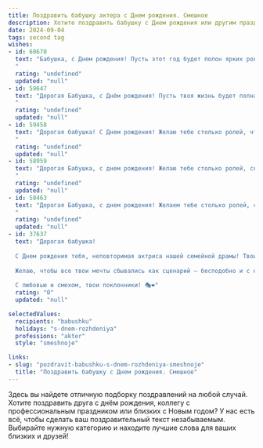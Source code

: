 ```yaml
---
title: Поздравить бабушку актера c Днем рождения. Смешное
description: Хотите поздравить бабушку c Днем рождения или другим праздником? Наш ИИ создаст незабываемое поздравление, а вы обязательно выделитесь среди других.  
date: 2024-09-04
tags: second tag
wishes:
- id: 60670
  text: "Бабушка, с Днем рождения! Пусть этот год будет полон ярких ролей, громких оваций и, конечно же, стоячих аплодисментов от всех внуков! 😉
  "
  rating: "undefined"
  updated: "null"
- id: 59647
  text: "Дорогая Бабушка, с Днём рождения! Пусть твоя жизнь будет полна ярких ролей, а зрители – всегда в восторге от твоих выступлений! Пусть пенсия приносит только радость, а сценарии жизни будут полны смеха, любви и приключений!
  "
  rating: "undefined"
  updated: "null"
- id: 59458
  text: "Дорогая бабушка! С Днем рождения! Желаю тебе столько ролей, что сцена не вместит, столько оваций, что уши зазвенят, и столько поклонников, что все цветы из цветочного рынка исчезнут! 😉 🎉
  "
  rating: "undefined"
  updated: "null"
- id: 58959
  text: "Дорогая Бабушка, с днем рождения! Желаю тебе столько ролей, сколько лет тебе исполнилось, и чтобы каждая из них была главной! Пусть в твоей жизни будут только овации и цветы, а антракты — короткими! 🎭🎂🎉
  "
  rating: "undefined"
  updated: "null"
- id: 58463
  text: "Дорогая Бабушка, с днем рождения! Желаем тебе столько ролей, сколько ты уже сыграла в жизни, но только с более счастливыми финалами! Пусть каждая реплика в твоей жизни звучит как аплодисменты, а жизнь будет полна оваций!
  "
  rating: "undefined"
  updated: "null"
- id: 37637
  text: "Дорогая бабушка!
  
  С Днем рождения тебя, неповторимая актриса нашей семейной драмы! Твои роли — это не просто спектакли, а настоящие шедевры! Пусть в жизни будет больше комедийных сцен и меньше трагедий, а ты оставайся всегда в главной роли!
  
  Желаю, чтобы все твои мечты сбывались как сценарий — бесподобно и с неожиданными поворотами! А если кто-то попытается испортить твою премьеру, не стесняйся, бери в руки метлу — ведь ты точно знаешь, как держать свои роли в руках!
  
  С любовью и смехом, твои поклонники! 🎭❤️"
  rating: "0"
  updated: "null"

selectedValues:
  recipients: "babushku"
  holidays: "s-dnem-rozhdeniya"
  professions: "akter"
  style: "smeshnoje"

links:
- slug: "pozdravit-babushku-s-dnem-rozhdeniya-smeshnoje"
  title: "Поздравить бабушку c Днем рождения. Смешное"
---
```


Здесь вы найдете отличную подборку поздравлений на любой случай. 
Хотите поздравить друга с днём рождения, коллегу с профессиональным праздником или близких с Новым годом? У нас есть всё, чтобы сделать ваш поздравительный текст незабываемым. Выбирайте нужную категорию и находите лучшие слова для ваших близких и друзей!
